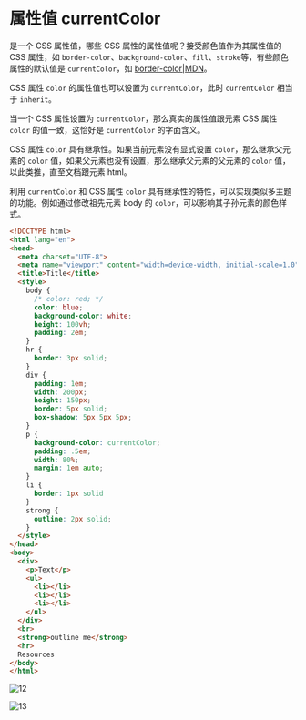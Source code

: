 # 属性值 currentColor

是一个 CSS 属性值，哪些 CSS 属性的属性值呢？接受颜色值作为其属性值的 CSS 属性，如 `border-color`、`background-color`、`fill`、`stroke`等，有些颜色属性的默认值是 `currentColor`，如 [border-color|MDN](https://developer.mozilla.org/zh-CN/docs/Web/CSS/border-color)。

CSS 属性 `color` 的属性值也可以设置为 `currentColor`，此时 `currentColor` 相当于 `inherit`。

当一个 CSS 属性设置为 `currentColor`，那么真实的属性值跟元素 CSS 属性 `color` 的值一致，这恰好是 `currentColor` 的字面含义。

CSS 属性 `color` 具有继承性。如果当前元素没有显式设置 `color`，那么继承父元素的 `color` 值，如果父元素也没有设置，那么继承父元素的父元素的 `color` 值，以此类推，直至文档跟元素 html。

利用 `currentColor` 和 CSS 属性 `color` 具有继承性的特性，可以实现类似多主题的功能。例如通过修改祖先元素 body 的 `color`，可以影响其子孙元素的颜色样式。

```html
<!DOCTYPE html>
<html lang="en">
<head>
  <meta charset="UTF-8">
  <meta name="viewport" content="width=device-width, initial-scale=1.0">
  <title>Title</title>
  <style>
    body {
      /* color: red; */
      color: blue;
      background-color: white;
      height: 100vh;
      padding: 2em;
    }
    hr {
      border: 3px solid;
    }
    div {
      padding: 1em;
      width: 200px;
      height: 150px;
      border: 5px solid;
      box-shadow: 5px 5px 5px;
    }
    p {
      background-color: currentColor;
      padding: .5em;
      width: 80%;
      margin: 1em auto;
    }
    li {
      border: 1px solid
    }
    strong {
      outline: 2px solid;
    }
  </style>
</head>
<body>
  <div>
    <p>Text</p>
    <ul>
      <li></li>
      <li></li>
      <li></li>
    </ul>
  </div>
  <br>
  <strong>outline me</strong>
  <hr>
  Resources
</body>
</html>
```

![12](https://image.newarea.site/20230725/12.png)

![13](https://image.newarea.site/20230725/13.png)
